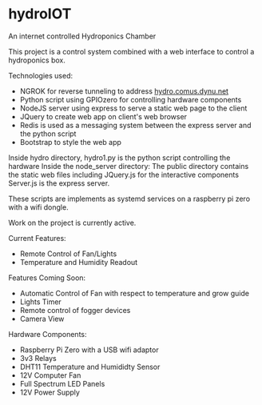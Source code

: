 # hydroIOT
An internet controlled Hydroponics Chamber

This project is a control system combined with a web interface to control a hydroponics box.

Technologies used:
 - NGROK for reverse tunneling to address <a href="https://htmlpreview.github.io/?https://github.com/adamdimeski/hydroIOT/blob/master/node_sever/public/index.html">hydro.comus.dynu.net</a>
 - Python script using GPIOzero for controlling hardware components
 - NodeJS server using express to serve a static web page to the client
 - JQuery to create web app on client's web browser
 - Redis is used as a messaging system between the express server and the python script
 - Bootstrap to style the web app
 
 Inside hydro directory, hydro1.py is the python script controlling the hardware
 Inside the node_server directory:
  The public directory contains the static web files including JQuery.js for the interactive components
  Server.js is the express server.
  
These scripts are implements as systemd services on a raspberry pi zero with a wifi dongle.

Work on the project is currently active.

Current Features:
  - Remote Control of Fan/Lights
  - Temperature and Humidity Readout
 
Features Coming Soon:
  - Automatic Control of Fan with respect to temperature and grow guide
  - Lights Timer
  - Remote control of fogger devices
  - Camera View

Hardware Components:
  - Raspberry Pi Zero with a USB wifi adaptor
  - 3v3 Relays
  - DHT11 Temperature and Humididty Sensor
  - 12V Computer Fan
  - Full Spectrum LED Panels
  - 12V Power Supply
